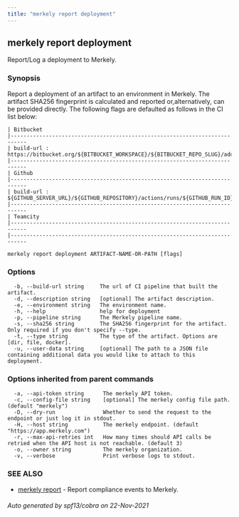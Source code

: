 ```yaml
---
title: "merkely report deployment"
---
```


## merkely report deployment

Report/Log a deployment to Merkely. 

### Synopsis


   Report a deployment of an artifact to an environment in Merkely. 
   The artifact SHA256 fingerprint is calculated and reported 
   or,alternatively, can be provided directly. 
   The following flags are defaulted as follows in the CI list below:

   
	| Bitbucket 
	|---------------------------------------------------------------------------
	| build-url : https://bitbucket.org/${BITBUCKET_WORKSPACE}/${BITBUCKET_REPO_SLUG}/addon/pipelines/home#!/results/${BITBUCKET_BUILD_NUMBER}
	|---------------------------------------------------------------------------
	| Github 
	|---------------------------------------------------------------------------
	| build-url : ${GITHUB_SERVER_URL}/${GITHUB_REPOSITORY}/actions/runs/${GITHUB_RUN_ID}
	|---------------------------------------------------------------------------
	| Teamcity 
	|---------------------------------------------------------------------------
	|---------------------------------------------------------------------------

```
merkely report deployment ARTIFACT-NAME-OR-PATH [flags]
```

### Options

```
  -b, --build-url string     The url of CI pipeline that built the artifact.
  -d, --description string   [optional] The artifact description.
  -e, --environment string   The environment name.
  -h, --help                 help for deployment
  -p, --pipeline string      The Merkely pipeline name.
  -s, --sha256 string        The SHA256 fingerprint for the artifact. Only required if you don't specify --type.
  -t, --type string          The type of the artifact. Options are [dir, file, docker].
  -u, --user-data string     [optional] The path to a JSON file containing additional data you would like to attach to this deployment.
```

### Options inherited from parent commands

```
  -a, --api-token string      The merkely API token.
  -c, --config-file string    [optional] The merkely config file path. (default "merkely")
  -D, --dry-run               Whether to send the request to the endpoint or just log it in stdout.
  -H, --host string           The merkely endpoint. (default "https://app.merkely.com")
  -r, --max-api-retries int   How many times should API calls be retried when the API host is not reachable. (default 3)
  -o, --owner string          The merkely organization.
  -v, --verbose               Print verbose logs to stdout.
```

### SEE ALSO

* [merkely report](merkely_report.md)	 - Report compliance events to Merkely.

###### Auto generated by spf13/cobra on 22-Nov-2021
